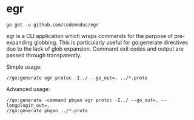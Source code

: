# egr

    go get -u github.com/codemodus/egr

egr is a CLI application which wraps commands for the purpose of pre-expanding 
globbing. This is particularly useful for go:generate directives due to the lack
of glob expansion. Command exit codes and output are passed through
transparently.

Simple usage:

    //go:generate egr protoc -I../ --go_out=. ../*.proto

Advanced usage:

    //go:generate -command pbgen egr protoc -I../ --go_out=. --longplugin_out=.
    //go:generate pbgen ../*.proto

